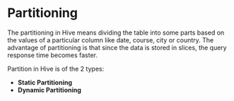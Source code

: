 # Partitioning

The partitioning in Hive means dividing the table into some parts based on the values of a particular column like date, course, city or country. The advantage of partitioning is that since the data is stored in slices, the query response time becomes faster.

Partition in Hive is of the 2 types:
- **Static Partitioning**
- **Dynamic Partitioning**

